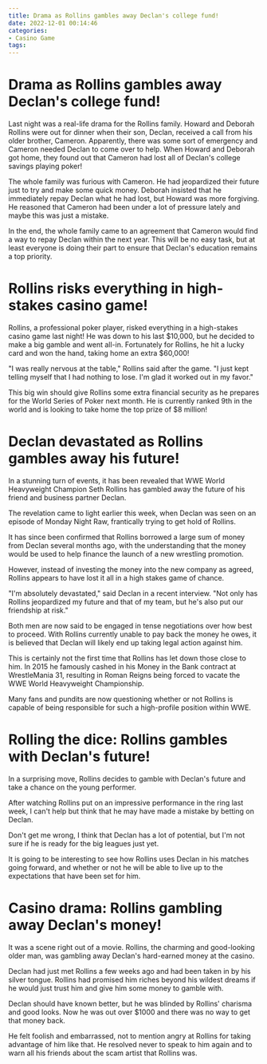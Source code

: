 ```yaml
---
title: Drama as Rollins gambles away Declan's college fund!
date: 2022-12-01 00:14:46
categories:
- Casino Game
tags:
---
```



#  Drama as Rollins gambles away Declan's college fund!

Last night was a real-life drama for the Rollins family. Howard and Deborah Rollins were out for dinner when their son, Declan, received a call from his older brother, Cameron. Apparently, there was some sort of emergency and Cameron needed Declan to come over to help. When Howard and Deborah got home, they found out that Cameron had lost all of Declan's college savings playing poker!

The whole family was furious with Cameron. He had jeopardized their future just to try and make some quick money. Deborah insisted that he immediately repay Declan what he had lost, but Howard was more forgiving. He reasoned that Cameron had been under a lot of pressure lately and maybe this was just a mistake.

In the end, the whole family came to an agreement that Cameron would find a way to repay Declan within the next year. This will be no easy task, but at least everyone is doing their part to ensure that Declan's education remains a top priority.

#  Rollins risks everything in high-stakes casino game!

 Rollins, a professional poker player, risked everything in a high-stakes casino game last night! He was down to his last $10,000, but he decided to make a big gamble and went all-in. Fortunately for Rollins, he hit a lucky card and won the hand, taking home an extra $60,000!

"I was really nervous at the table," Rollins said after the game. "I just kept telling myself that I had nothing to lose. I'm glad it worked out in my favor."

This big win should give Rollins some extra financial security as he prepares for the World Series of Poker next month. He is currently ranked 9th in the world and is looking to take home the top prize of $8 million!

#  Declan devastated as Rollins gambles away his future!

In a stunning turn of events, it has been revealed that WWE World Heavyweight Champion Seth Rollins has gambled away the future of his friend and business partner Declan.

The revelation came to light earlier this week, when Declan was seen on an episode of Monday Night Raw, frantically trying to get hold of Rollins.

It has since been confirmed that Rollins borrowed a large sum of money from Declan several months ago, with the understanding that the money would be used to help finance the launch of a new wrestling promotion.

However, instead of investing the money into the new company as agreed, Rollins appears to have lost it all in a high stakes game of chance.

"I'm absolutely devastated," said Declan in a recent interview. "Not only has Rollins jeopardized my future and that of my team, but he's also put our friendship at risk."

Both men are now said to be engaged in tense negotiations over how best to proceed. With Rollins currently unable to pay back the money he owes, it is believed that Declan will likely end up taking legal action against him.

This is certainly not the first time that Rollins has let down those close to him. In 2015 he famously cashed in his Money in the Bank contract at WrestleMania 31, resulting in Roman Reigns being forced to vacate the WWE World Heavyweight Championship.

Many fans and pundits are now questioning whether or not Rollins is capable of being responsible for such a high-profile position within WWE.

#  Rolling the dice: Rollins gambles with Declan's future!

In a surprising move, Rollins decides to gamble with Declan's future and take a chance on the young performer.

After watching Rollins put on an impressive performance in the ring last week, I can't help but think that he may have made a mistake by betting on Declan.

Don't get me wrong, I think that Declan has a lot of potential, but I'm not sure if he is ready for the big leagues just yet.

It is going to be interesting to see how Rollins uses Declan in his matches going forward, and whether or not he will be able to live up to the expectations that have been set for him.

#  Casino drama: Rollins gambling away Declan's money!

It was a scene right out of a movie. Rollins, the charming and good-looking older man, was gambling away Declan's hard-earned money at the casino.

Declan had just met Rollins a few weeks ago and had been taken in by his silver tongue. Rollins had promised him riches beyond his wildest dreams if he would just trust him and give him some money to gamble with.

Declan should have known better, but he was blinded by Rollins' charisma and good looks. Now he was out over $1000 and there was no way to get that money back.

He felt foolish and embarrassed, not to mention angry at Rollins for taking advantage of him like that. He resolved never to speak to him again and to warn all his friends about the scam artist that Rollins was.